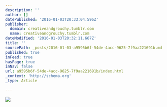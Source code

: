 ```yaml
---
description: ''
author: []
datePublished: '2016-01-03T20:33:04.596Z'
publisher:
  domain: creativeandgrouchy.tumblr.com
  name: creativeandgrouchy.tumblr.com
dateModified: '2016-01-03T20:32:11.667Z'
title: ''
sourcePath: _posts/2016-01-03-a9595b6f-54de-4acc-9625-7f9aa221691b.md
published: true
inFeed: true
hasPage: true
inNav: false
url: a9595b6f-54de-4acc-9625-7f9aa221691b/index.html
_context: 'http://schema.org'
_type: Article

---
```

![](http://45.media.tumblr.com/2b482bb3b44cdd474e446ac7994f038d/tumblr_nddfpz3qFy1rx1uhuo1_500.gif)